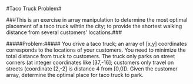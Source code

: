#Taco Truck Problem#

###This is an exercise in array manipulation to determine the most optimal placement of a taco truck wihtin the city; to provide the shortest walking distance from several customers' locations.###

#####Problem:#####
You drive a taco truck; an array of [x,y] coordinates corresponds to the locations of your customers.
You need to minimize the total distance from truck to customers. The truck only parks on street corners
(at integer coordinates like [37,-16]; customers only travel on streets (coordinate [2,-2] is distance 4
from [0,0]). Given the customer array, determine the optimal place for taco truck to park.
